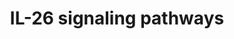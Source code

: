 ---
annotations:
- id: PW:0000003
  parent: signaling pathway
  type: Pathway Ontology
  value: signaling pathway
- id: PW:0000516
  parent: regulatory pathway
  type: Pathway Ontology
  value: interleukin-6 signaling pathway
authors:
- Rex D A B
- Egonw
- Khanspers
- AlexanderPico
description: A comprehensive network map of IL-26 signaling pathway
last-edited: 2023-05-03
organisms:
- Homo sapiens
redirect_from:
- /index.php/Pathway:WP5347
- /instance/WP5347
- /instance/WP5347_r126468
revision: r126468
schema-jsonld:
- '@context': https://schema.org/
  '@id': https://wikipathways.github.io/pathways/WP5347.html
  '@type': Dataset
  creator:
    '@type': Organization
    name: WikiPathways
  description: A comprehensive network map of IL-26 signaling pathway
  keywords:
  - ' NFATC1'
  - ' SOCS3'
  - ACTA2
  - AKT1
  - ATP6V0D2
  - BAX
  - CASP3
  - CCL20
  - COX2
  - CSF2
  - CTSK
  - CXCL8
  - Ccl20
  - Ccl3
  - Cd80
  - Csf
  - Cxcl2
  - DCSTAMP
  - 'DDIT3 '
  - DEFB4
  - 'EPHA3 '
  - ICAM1
  - IL10
  - IL10R2
  - IL17A
  - IL1B
  - IL20R1
  - IL26
  - IL33
  - IL6
  - IL8
  - Il10
  - Il13
  - Il17a
  - Il33
  - Il4
  - Il6
  - JAK1
  - JAK2
  - JUN
  - MAPK1
  - MAPK14
  - MAPK3
  - MAPK8
  - MAPK9
  - MMP1
  - MMP9
  - MPO
  - Mmp2
  - Mmp9
  - Mpo
  - NFKBIA
  - Nos2
  - OCSTAMP
  - PIK3CA
  - RELA
  - RORC
  - SMAD2
  - STAT1
  - STAT3
  - TGFB1
  - TNF
  - 'TNFSF11 '
  - TRAP
  - TYK2
  - Tnf
  - cleaved CASP3
  license: CC0
  name: IL-26 signaling pathways
seo: CreativeWork
title: IL-26 signaling pathways
wpid: WP5347
---